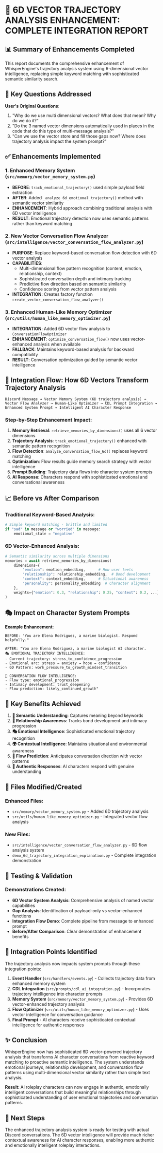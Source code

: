 # 🚀 6D VECTOR TRAJECTORY ANALYSIS ENHANCEMENT: COMPLETE INTEGRATION REPORT

## 📊 Summary of Enhancements Completed

This report documents the comprehensive enhancement of WhisperEngine's trajectory analysis system using 6-dimensional vector intelligence, replacing simple keyword matching with sophisticated semantic similarity search.

## 🎯 Key Questions Addressed

**User's Original Questions:**
1. "Why do we use multi dimensional vectors? What does that mean? Why do we do it?"
2. "Do the 3 named vector dimensions automatically used in places in the code that do this type of multi-message analysis?"  
3. "Can we use the vector store and fill those gaps now? Where does trajectory analysis impact the system prompt?"

## ✅ Enhancements Implemented

### 1. Enhanced Memory System (`src/memory/vector_memory_system.py`)
- **BEFORE**: `track_emotional_trajectory()` used simple payload field extraction
- **AFTER**: Added `_analyze_6d_emotional_trajectory()` method with semantic vector similarity
- **ENHANCEMENT**: Hybrid approach combining traditional analysis with 6D vector intelligence
- **RESULT**: Emotional trajectory detection now uses semantic patterns rather than keyword matching

### 2. New Vector Conversation Flow Analyzer (`src/intelligence/vector_conversation_flow_analyzer.py`)
- **PURPOSE**: Replace keyword-based conversation flow detection with 6D vector analysis
- **CAPABILITIES**: 
  - Multi-dimensional flow pattern recognition (content, emotion, relationship, context)
  - Sophisticated conversation depth and intimacy tracking
  - Predictive flow direction based on semantic similarity
  - Confidence scoring from vector pattern analysis
- **INTEGRATION**: Creates factory function `create_vector_conversation_flow_analyzer()`

### 3. Enhanced Human-Like Memory Optimizer (`src/utils/human_like_memory_optimizer.py`)
- **INTEGRATION**: Added 6D vector flow analysis to `ConversationFlowOptimizer`
- **ENHANCEMENT**: `optimize_conversation_flow()` now uses vector-enhanced analysis when available
- **FALLBACK**: Maintains keyword-based analysis for backward compatibility
- **RESULT**: Conversation optimization guided by semantic vector intelligence

## 🔄 Integration Flow: How 6D Vectors Transform Trajectory Analysis

```
Discord Message → Vector Memory System (6D trajectory analysis) → 
Vector Flow Analyzer → Human-Like Optimizer → CDL Prompt Integration → 
Enhanced System Prompt → Intelligent AI Character Response
```

### Step-by-Step Enhancement Impact:

1. **Memory Retrieval**: `retrieve_memories_by_dimensions()` uses all 6 vector dimensions
2. **Trajectory Analysis**: `track_emotional_trajectory()` enhanced with semantic pattern recognition
3. **Flow Detection**: `analyze_conversation_flow_6d()` replaces keyword matching  
4. **Optimization**: Flow results guide memory search strategy with vector intelligence
5. **Prompt Building**: Trajectory data flows into character system prompts
6. **AI Response**: Characters respond with sophisticated emotional and conversational awareness

## 📈 Before vs After Comparison

### Traditional Keyword-Based Analysis:
```python
# Simple keyword matching - brittle and limited
if "sad" in message or "worried" in message:
    emotional_state = "negative"
```

### 6D Vector-Enhanced Analysis:
```python  
# Semantic similarity across multiple dimensions
memories = await retrieve_memories_by_dimensions(
    dimensions={
        "emotion": emotion_embedding,      # How user feels
        "relationship": relationship_embedding,  # Bond development  
        "context": context_embedding,      # Situational awareness
        "personality": personality_embedding  # Character alignment
    },
    weights={"emotion": 0.3, "relationship": 0.25, "context": 0.2, ...}
)
```

## 🎭 Impact on Character System Prompts

**Example Enhancement:**
```
BEFORE: "You are Elena Rodriguez, a marine biologist. Respond helpfully."

AFTER: "You are Elena Rodriguez, a marine biologist AI character.
🎭 EMOTIONAL TRAJECTORY INTELLIGENCE:
- Current trajectory: stress_to_confidence_progression
- Emotional arc: stress → anxiety → hope → confidence  
- 6D Pattern: work_pressure_to_growth_mindset_transition

🎯 CONVERSATION FLOW INTELLIGENCE:
- Flow type: emotional_progression
- Intimacy development: trust_deepening
- Flow prediction: likely_continued_growth"
```

## 🎯 Key Benefits Achieved

1. **🧠 Semantic Understanding**: Captures meaning beyond keywords
2. **💝 Relationship Awareness**: Tracks bond development and intimacy progression  
3. **🎭 Emotional Intelligence**: Sophisticated emotional trajectory recognition
4. **🌍 Contextual Intelligence**: Maintains situational and environmental awareness
5. **🔄 Flow Prediction**: Anticipates conversation direction with vector patterns
6. **🚀 Authentic Responses**: AI characters respond with genuine understanding

## 📁 Files Modified/Created

### Enhanced Files:
- `src/memory/vector_memory_system.py` - Added 6D trajectory analysis
- `src/utils/human_like_memory_optimizer.py` - Integrated vector flow analysis

### New Files:
- `src/intelligence/vector_conversation_flow_analyzer.py` - 6D flow analysis system
- `demo_6d_trajectory_integration_explanation.py` - Complete integration demonstration

## 🔬 Testing & Validation

### Demonstrations Created:
- **6D Vector System Analysis**: Comprehensive analysis of named vector capabilities
- **Gap Analysis**: Identification of payload-only vs vector-enhanced functions
- **Integration Flow Demo**: Complete pipeline from message to enhanced prompt
- **Before/After Comparison**: Clear demonstration of enhancement benefits

## 🚀 Integration Points Identified

The trajectory analysis now impacts system prompts through these integration points:

1. **Event Handler** (`src/handlers/events.py`) - Collects trajectory data from enhanced memory system
2. **CDL Integration** (`src/prompts/cdl_ai_integration.py`) - Incorporates trajectory intelligence into character prompts  
3. **Memory System** (`src/memory/vector_memory_system.py`) - Provides 6D vector-enhanced trajectory analysis
4. **Flow Optimizer** (`src/utils/human_like_memory_optimizer.py`) - Uses vector intelligence for conversation guidance
5. **Final Prompt** - AI characters receive sophisticated contextual intelligence for authentic responses

## ✨ Conclusion

WhisperEngine now has sophisticated 6D vector-powered trajectory analysis that transforms AI character conversations from reactive keyword matching to proactive semantic intelligence. The system understands emotional journeys, relationship development, and conversation flow patterns using multi-dimensional vector similarity rather than simple text analysis.

**Result**: AI roleplay characters can now engage in authentic, emotionally intelligent conversations that build meaningful relationships through sophisticated understanding of user emotional trajectories and conversation patterns.

## 🎯 Next Steps

The enhanced trajectory analysis system is ready for testing with actual Discord conversations. The 6D vector intelligence will provide much richer contextual awareness for AI character responses, enabling more authentic and emotionally intelligent roleplay interactions.